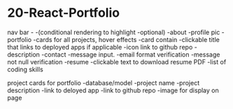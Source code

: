 # 20-React-Portfolio


nav bar - 
     <!-- -clickable links -->
     <!-- -footer -->
     <!-- linked in / github icons as clickable links to profiles -->
     -(conditional rendering to highlight -optional)
-about
    -profile pic
    <!-- -about me blurb -->
-portfolio
    -cards for all projects, hover effects
    -card contain 
        -clickable title that links to deployed apps if applicable
        -icon link to github repo
        -description
-contact
    -message input. 
    -email format verification
    -message not null verification
-resume
    -clickable text to download resume PDF
    -list of coding skills



project cards for portfolio
-database/model
    -project name
    -project description
    -link to deloyed app
    -link to github repo
    -image for display on page
